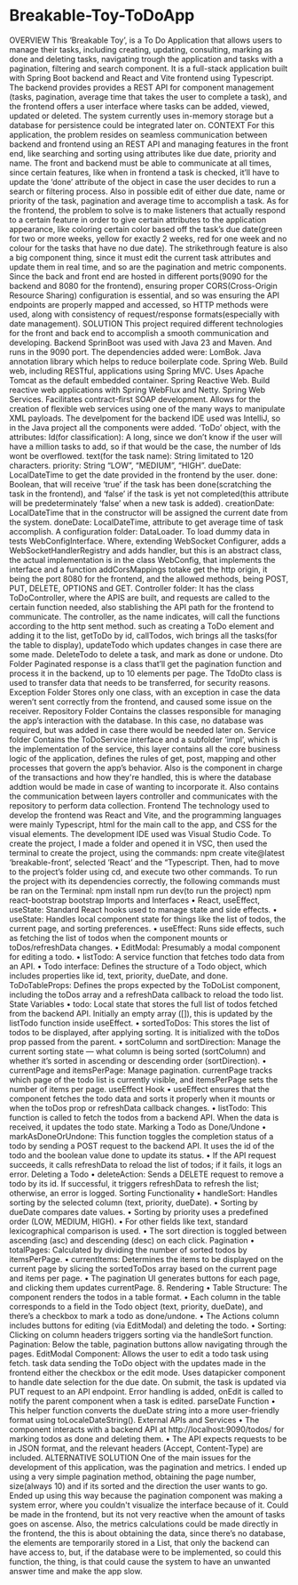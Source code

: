 # Breakable-Toy-ToDoApp

OVERVIEW
This ‘Breakable Toy’, is a To Do Application that allows users to manage their tasks, including creating, updating, consulting, marking as done and deleting tasks, navigating trough the application and tasks with a pagination, filtering and search component.
It is a full-stack application built with Spring Boot backend and React and Vite frontend using Typescript. The backend provides provides a REST API for component management (tasks, pagination, average time that takes the user to complete a task), and the frontend offers a user interface where tasks can be added, viewed, updated or deleted. The system currently uses in-memory storage but a database for persistence could be integrated later on.
CONTEXT
For this application, the problem resides on seamless communication between backend and frontend using an REST API and managing features in the front end, like searching and sorting using attributes like due date, priority and name.
The front and backend must be able to communicate at all times, since certain features, like when in frontend a task is checked, it’ll have to update the ‘done’ attribute of the object in case the user decides to run a search or filtering process. Also in possible edit of either due date, name or priority of the task, pagination and average time to accomplish a task.
As for the frontend, the problem to solve is to make listeners that actually respond to a certain feature in order to give certain attributes to the application appearance, like coloring certain color based off the task’s due date(green for two or more weeks, yellow for exactly 2 weeks, red for one week and no colour for the tasks that have no due date). The strikethrough feature is also a big component thing, since it must edit the current task attributes and update them in real time, and so are the pagination and metric components.
Since the back and front end are hosted in different ports(9090 for the backend and 8080 for the frontend), ensuring proper CORS(Cross-Origin Resource Sharing) configuration is essential, and so was ensuring the API endpoints are properly mapped and accessed, so HTTP methods were used, along with consistency of request/response formats(especially with date management).
SOLUTION
This project required different technologies for the front and back end to accomplish a smooth communication and developing.
Backend
SprinBoot was used with Java 23 and Maven. And runs in the 9090 port.
The dependencies added were:
LomBok. Java annotation library which helps to reduce boilerplate code.
Spring Web. Build web, including RESTful, applications using Spring MVC. Uses Apache Tomcat as the default embedded container.
Spring Reactive Web. Build reactive web applications with Spring WebFlux and Netty.
Spring Web Services. Facilitates contract-first SOAP development. Allows for the creation of flexible web services using one of the many ways to manipulate XML payloads.
The develpoment for the backend IDE used was IntelliJ, so in the Java project all the components were added.
‘ToDo’ object, with the attributes:
Id(for classification): A long, since we don’t know if the user will have a million tasks to add, so if that would be the case, the number of Ids wont be overflowed.
text(for the task name): String limitated to 120 characters.
priority: String “LOW”, “MEDIUM”, “HIGH”.
dueDate: LocalDateTime to get the date provided in the frontend by the user.
done: Boolean, that will receive ‘true’ if the task has been done(scratching the task in the frontend), and ‘false’ if the task is yet not completed(this attribute will be predeterminately ‘false’ when a new task is added).
creationDate: LocalDateTime that in the constructor will be assigned the current date from the system.
doneDate: LocalDateTime, attribute to get average time of task accomplish.
A configuration folder:
DataLoader. To load dummy data in tests
WebConfigInterface. Where, extending WebSocket Configurer, adds a WebSocketHandlerRegistry and adds handler, but this is an abstract class, the actual implementation is in the class WebConfig, that implements the interface and a function addCorsMappings totake get the http origin, it being the port 8080 for the frontend, and the allowed methods, being POST, PUT, DELETE, OPTIONS and GET.
Controller folder:
It has the class ToDoController, where the APIS are built, and requests are called to the certain function needed, also stablishing the API path for the frontend to communicate. The controller, as the name indicates, will call the functions according to the http sent method. such as creating a ToDo element and adding it to the list, getToDo by id, callTodos, wich brings all the tasks(for the table to display), updateTodo which updates changes in case there are some made. DeleteTodo to delete a task, and mark as done or undone.
Dto Folder
Paginated response is a class that’ll get the pagination function and process it in the backend, up to 10 elements per page.
The TdoDto class is used to transfer data that needs to be transferred, for security reasons.
Exception Folder
Stores only one class, with an exception in case the data weren’t sent correctly from the frontend, and caused some issue on the receiver.
Repository Folder
Contains the classes responsible for managing the app’s interaction with the database. In this case, no database was required, but was added in case there would be needed later on.
Service folder
Contains the ToDoService interface and a subfolder ‘impl’, which is the implementation of the service, this layer contains all the core business logic of the application, defines the rules of get, post, mapping and other processes that govern the app’s behavior. Also is the component in charge of the transactions and how they're handled, this is where the database addtion would be made in case of wanting to incorporate it. Also contains the communication between layers controller and communicates with the repository to perform data collection.
Frontend
The technology used to develop the frontend was React and Vite, and the programming languages were mainly Typescript, html for the main call to the app, and CSS for the visual elements. The development IDE used was Visual Studio Code.
To create the project, I made a folder and opened it in VSC, then used the terminal to create the project, using the commands:
npm create vite@latest ‘breakable-front’, selected ‘React’ and the “Typescript.
Then, had to move to the project’s folder using cd, and execute two other commands.
To run the project with its dependencies correctly, the following commands must be ran on the Terminal:
npm install
npm run dev(to run the project)
npm react-bootstrap bootstrap
Imports and Interfaces
• React, useEffect, useState: Standard React hooks used to manage state and side effects.
• useState: Handles local component state for things like the list of todos, the current page, and sorting preferences.
• useEffect: Runs side effects, such as fetching the list of todos when the component mounts or toDos/refreshData changes.
• EditModal: Presumably a modal component for editing a todo.
• listTodo: A service function that fetches todo data from an API.
• Todo interface: Defines the structure of a Todo object, which includes properties like id, text, priority, dueDate, and done.
ToDoTableProps: Defines the props expected by the ToDoList component, including the toDos array and a refreshData callback to reload the todo list.
State Variables
• todo: Local state that stores the full list of todos fetched from the backend API. Initially an empty array ([]), this is updated by the listTodo function inside useEffect.
• sortedToDos: This stores the list of todos to be displayed, after applying sorting. It is initialized with the toDos prop passed from the parent.
• sortColumn and sortDirection: Manage the current sorting state — what column is being sorted (sortColumn) and whether it’s sorted in ascending or descending order (sortDirection).
• currentPage and itemsPerPage: Manage pagination. currentPage tracks which page of the todo list is currently visible, and itemsPerPage sets the number of items per page.
useEffect Hook
• useEffect ensures that the component fetches the todo data and sorts it properly when it mounts or when the toDos prop or refreshData callback changes.
• listTodo: This function is called to fetch the todos from a backend API. When the data is received, it updates the todo state.
Marking a Todo as Done/Undone
• markAsDoneOrUndone: This function toggles the completion status of a todo by sending a POST request to the backend API. It uses the id of the todo and the boolean value done to update its status.
• If the API request succeeds, it calls refreshData to reload the list of todos; if it fails, it logs an error.
Deleting a Todo
• deleteAction: Sends a DELETE request to remove a todo by its id. If successful, it triggers refreshData to refresh the list; otherwise, an error is logged.
Sorting Functionality
• handleSort: Handles sorting by the selected column (text, priority, dueDate).
• Sorting by dueDate compares date values.
• Sorting by priority uses a predefined order (LOW, MEDIUM, HIGH).
• For other fields like text, standard lexicographical comparison is used.
• The sort direction is toggled between ascending (asc) and descending (desc) on each click.
Pagination
• totalPages: Calculated by dividing the number of sorted todos by itemsPerPage.
• currentItems: Determines the items to be displayed on the current page by slicing the sortedToDos array based on the current page and items per page.
• The pagination UI generates buttons for each page, and clicking them updates currentPage.
8. Rendering
• Table Structure: The component renders the todos in a table format.
• Each column in the table corresponds to a field in the Todo object (text, priority, dueDate), and there’s a checkbox to mark a todo as done/undone.
• The Actions column includes buttons for editing (via EditModal) and deleting the todo.
• Sorting: Clicking on column headers triggers sorting via the handleSort function.
Pagination: Below the table, pagination buttons allow navigating through the pages.
EditModal Component: Allows the user to edit a todo task using fetch. task data sending the ToDo object with the updates made in the frontend either the checkbox or the edit mode. Uses datapicker component to handle date selection for the due date. On submit, the task is updated via PUT request to an API endpoint. Error handling is added, onEdit is called to notify the parent component when a task is edited.
parseDate Function
• This helper function converts the dueDate string into a more user-friendly format using toLocaleDateString().
External APIs and Services
• The component interacts with a backend API at http://localhost:9090/todos/ for marking todos as done and deleting them.
• The API expects requests to be in JSON format, and the relevant headers (Accept, Content-Type) are included.
ALTERNATIVE SOLUTION
One of the main issues for the development of this application, was the pagination and metrics.
I ended up using a very simple pagination method, obtaining the page number, size(always 10) and if its sorted and the direction the user wants to go. Ended up using this way because the pagination component was making a system error, where you couldn't visualize the interface because of it. Could be made in the frontend, but its not very reactive when the amount of tasks goes on ascense.
Also, the metrics calculations could be made directly in the frontend, the this is about obtaining the data, since there’s no database, the elements are temporarily stored in a List, that only the backend can have access to, but, if the database were to be implemented, so could this function, the thing, is that could cause the system to have an unwanted answer time and make the app slow.

